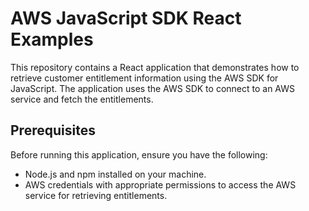 # AWS JavaScript SDK React Examples

This repository contains a React application that demonstrates how to retrieve customer entitlement information using the AWS SDK for JavaScript. The application uses the AWS SDK to connect to an AWS service and fetch the entitlements.

## Prerequisites

Before running this application, ensure you have the following:

- Node.js and npm installed on your machine.
- AWS credentials with appropriate permissions to access the AWS service for retrieving entitlements.

